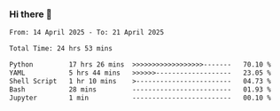 ### Hi there 👋

<!--
**ututono/ututono** is a ✨ _special_ ✨ repository because its `README.md` (this file) appears on your GitHub profile.

Here are some ideas to get you started:

- 🔭 I’m currently working on ...
- 🌱 I’m currently learning ...
- 👯 I’m looking to collaborate on ...
- 🤔 I’m looking for help with ...
- 💬 Ask me about ...
- 📫 How to reach me: ...
- 😄 Pronouns: ...
- ⚡ Fun fact: ...
-->



<!--START_SECTION:waka-->

```txt
From: 14 April 2025 - To: 21 April 2025

Total Time: 24 hrs 53 mins

Python         17 hrs 26 mins  >>>>>>>>>>>>>>>>>>-------   70.10 %
YAML           5 hrs 44 mins   >>>>>>-------------------   23.05 %
Shell Script   1 hr 10 mins    >------------------------   04.73 %
Bash           28 mins         -------------------------   01.93 %
Jupyter        1 min           -------------------------   00.10 %
```

<!--END_SECTION:waka-->
